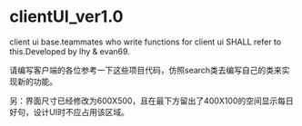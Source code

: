 # clientUI_ver1.0
client ui base.teammates who write functions for client ui SHALL refer to this.Developed by lhy &amp; evan69.

请编写客户端的各位参考一下这些项目代码，仿照search类去编写自己的类来实现新的功能。

另：界面尺寸已经修改为600X500，且在最下方留出了400X100的空间显示每日好句，设计UI时不应占用该区域。
